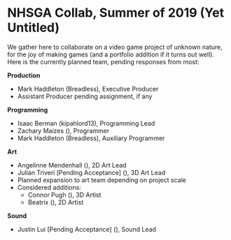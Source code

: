 # NHSGA Collab, Summer of 2019 (Yet Untitled)

We gather here to collaborate on a video game project of unknown nature, for the joy of making games (and a portfolio addition if it turns out well). Here is the currently planned team, pending responses from most:

**Production**
 - Mark Haddleton (Breadless), Executive Producer
 - Assistant Producer pending assignment, if any

**Programming**
 - Isaac Berman (kipahlord13), Programming Lead
 - Zachary Maizes (), Programmer
 - Mark Haddleton (Breadless), Auxiliary Programmer

**Art**
 - Angelinne Mendenhall (), 2D Art Lead
 - Julian Triveri [Pending Acceptance] (), 3D Art Lead
 - Planned expansion to art team depending on project scale
 - Considered additions:
    - Connor Pugh (), 3D Artist
    - Beatrix <Last Name Unknown> (), 2D Artist

**Sound**
 - Justin Lui [Pending Acceptance] (), Sound Lead
